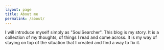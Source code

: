 ```yaml
---
layout: page
title: About me
permalink: /about/
---
```


I will introduce myself simply as "SoulSearcher". This blog is my story. It is a collection of my thoughts, of things I read and come across. It is my way of staying on top of the situation that I created and find a way to fix it.
